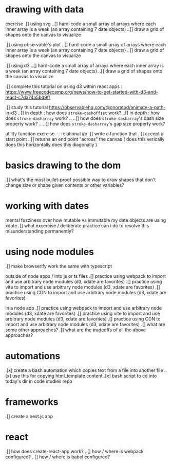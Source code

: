 # drawing with data

exercise
.[] using svg
..[] hard-code a small array of arrays where each inner array is a week (an array containing 7 date objects)
..[] draw a grid of shapes onto the canvas to visualize

.[] using observable's plot
..[] hard-code a small array of arrays where each inner array is a week (an array containing 7 date objects)
..[] draw a grid of shapes onto the canvas to visualize

.[] using d3
..[] hard-code a small array of arrays where each inner array is a week (an array containing 7 date objects)
..[] draw a grid of shapes onto the canvas to visualize

.[] complete this tutorial on using d3 within react apps : https://www.freecodecamp.org/news/how-to-get-started-with-d3-and-react-c7da74a5bd9f/

.[] study this tutorial https://observablehq.com/@onoratod/animate-a-path-in-d3
..[] in depth : how does `stroke-dashoffset` work?
..[] in depth : how does `stroke-dasharray` work?
.. ..[] how does `stroke-dasharray`'s dash size property work?
.. ..[] how does `stroke-dasharray`'s gap size property work?

utility funciton exercise -- relational i/o
.[] write a function that
..[] accept a start point
..[] returns an end point "across" the canvas
(
does this verically
does this horizontally
does this diagonally
)

# basics drawing to the dom

.[] what's the most bullet-proof possible way to draw shapes that don't change size or shape given contents or other variables?

# working with dates

mental fuzziness over how mutable vs immutable my date objects are using xdate
.[] what excercise / deliberate practice can i do to resolve this misunderstanding permanently?

# using node modules

.[] make browserify work the same with typescript

outside of node apps / into js or ts files
.[] practice using webpack to import and use arbitrary node modules (d3, xdate are favorites)
.[] practice using vite to import and use arbitrary node modules (d3, xdate are favorites)
.[] practice using CDN to import and use arbitrary node modules (d3, xdate are favorites)

in a node app
.[] practice using webpack to import and use arbitrary node modules (d3, xdate are favorites)
.[] practice using vite to import and use arbitrary node modules (d3, xdate are favorites)
.[] practice using CDN to import and use arbitrary node modules (d3, xdate are favorites)
.[] what are some other approaches?
.[] what are the tradeoffs of all the above approaches?

# automations

.[x] create a bash automation which copies text from a file into another file
..[x] use this for copying html_template content
.[x] bash script to cd into today's dir in code studies repo

# frameworks

.[] create a next.js app

# react

.[] how does create-react-app work?
..[] how / where is webpack configured?
..[] how / where is babel configured?
